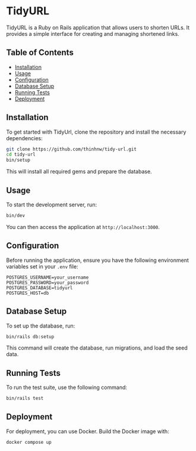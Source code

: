 # TidyURL

TidyURL is a Ruby on Rails application that allows users to shorten URLs. It provides a simple interface for creating and managing shortened links.

## Table of Contents

- [Installation](#installation)
- [Usage](#usage)
- [Configuration](#configuration)
- [Database Setup](#database-setup)
- [Running Tests](#running-tests)
- [Deployment](#deployment)

## Installation

To get started with TidyUrl, clone the repository and install the necessary dependencies:

```bash
git clone https://github.com/thinhnw/tidy-url.git
cd tidy-url
bin/setup
```


This will install all required gems and prepare the database.

## Usage

To start the development server, run:

```bash
bin/dev
```

You can then access the application at `http://localhost:3000`.


## Configuration

Before running the application, ensure you have the following environment variables set in your `.env` file:

```
POSTGRES_USERNAME=your_username
POSTGRES_PASSWORD=your_password
POSTGRES_DATABASE=tidyurl
POSTGRES_HOST=db
```


## Database Setup

To set up the database, run:

```bash
bin/rails db:setup
```

This command will create the database, run migrations, and load the seed data.

## Running Tests

To run the test suite, use the following command:

```bash
bin/rails test
```


## Deployment

For deployment, you can use Docker. Build the Docker image with:

```bash
docker compose up
```
